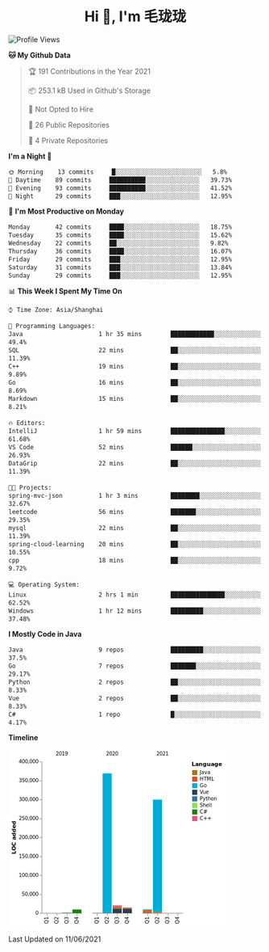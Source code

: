 <h1 align="center">Hi 👋, I'm 毛珑珑</h1>

<!--START_SECTION:waka-->
![Profile Views](http://img.shields.io/badge/Profile%20Views-36-blue)

**🐱 My Github Data** 

> 🏆 191 Contributions in the Year 2021
 > 
> 📦 253.1 kB Used in Github's Storage 
 > 
> 🚫 Not Opted to Hire
 > 
> 📜 26 Public Repositories 
 > 
> 🔑 4 Private Repositories  
 > 
**I'm a Night 🦉** 

```text
🌞 Morning    13 commits     █░░░░░░░░░░░░░░░░░░░░░░░░   5.8% 
🌆 Daytime    89 commits     ██████████░░░░░░░░░░░░░░░   39.73% 
🌃 Evening    93 commits     ██████████░░░░░░░░░░░░░░░   41.52% 
🌙 Night      29 commits     ███░░░░░░░░░░░░░░░░░░░░░░   12.95%

```
📅 **I'm Most Productive on Monday** 

```text
Monday       42 commits     ████░░░░░░░░░░░░░░░░░░░░░   18.75% 
Tuesday      35 commits     ████░░░░░░░░░░░░░░░░░░░░░   15.62% 
Wednesday    22 commits     ██░░░░░░░░░░░░░░░░░░░░░░░   9.82% 
Thursday     36 commits     ████░░░░░░░░░░░░░░░░░░░░░   16.07% 
Friday       29 commits     ███░░░░░░░░░░░░░░░░░░░░░░   12.95% 
Saturday     31 commits     ███░░░░░░░░░░░░░░░░░░░░░░   13.84% 
Sunday       29 commits     ███░░░░░░░░░░░░░░░░░░░░░░   12.95%

```


📊 **This Week I Spent My Time On** 

```text
⌚︎ Time Zone: Asia/Shanghai

💬 Programming Languages: 
Java                     1 hr 35 mins        ████████████░░░░░░░░░░░░░   49.4% 
SQL                      22 mins             ██░░░░░░░░░░░░░░░░░░░░░░░   11.39% 
C++                      19 mins             ██░░░░░░░░░░░░░░░░░░░░░░░   9.89% 
Go                       16 mins             ██░░░░░░░░░░░░░░░░░░░░░░░   8.69% 
Markdown                 15 mins             ██░░░░░░░░░░░░░░░░░░░░░░░   8.21%

🔥 Editors: 
IntelliJ                 1 hr 59 mins        ███████████████░░░░░░░░░░   61.68% 
VS Code                  52 mins             ██████░░░░░░░░░░░░░░░░░░░   26.93% 
DataGrip                 22 mins             ██░░░░░░░░░░░░░░░░░░░░░░░   11.39%

🐱‍💻 Projects: 
spring-mvc-json          1 hr 3 mins         ████████░░░░░░░░░░░░░░░░░   32.67% 
leetcode                 56 mins             ███████░░░░░░░░░░░░░░░░░░   29.35% 
mysql                    22 mins             ██░░░░░░░░░░░░░░░░░░░░░░░   11.39% 
spring-cloud-learning    20 mins             ██░░░░░░░░░░░░░░░░░░░░░░░   10.55% 
cpp                      18 mins             ██░░░░░░░░░░░░░░░░░░░░░░░   9.72%

💻 Operating System: 
Linux                    2 hrs 1 min         ███████████████░░░░░░░░░░   62.52% 
Windows                  1 hr 12 mins        █████████░░░░░░░░░░░░░░░░   37.48%

```

**I Mostly Code in Java** 

```text
Java                     9 repos             █████████░░░░░░░░░░░░░░░░   37.5% 
Go                       7 repos             ███████░░░░░░░░░░░░░░░░░░   29.17% 
Python                   2 repos             ██░░░░░░░░░░░░░░░░░░░░░░░   8.33% 
Vue                      2 repos             ██░░░░░░░░░░░░░░░░░░░░░░░   8.33% 
C#                       1 repo              █░░░░░░░░░░░░░░░░░░░░░░░░   4.17%

```


**Timeline**

![Chart not found](https://raw.githubusercontent.com/MaoLongLong/MaoLongLong/main/charts/bar_graph.png) 


 Last Updated on 11/06/2021
<!--END_SECTION:waka-->
